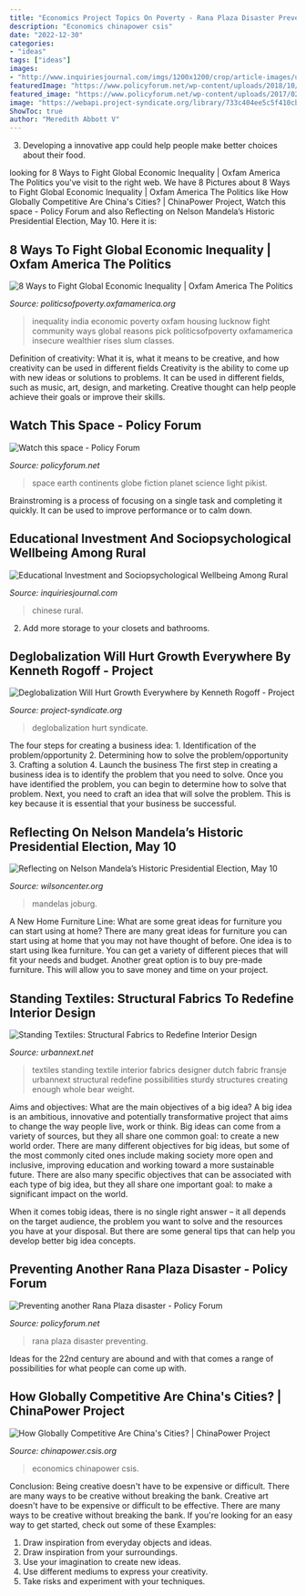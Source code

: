 ```yaml
---
title: "Economics Project Topics On Poverty - Rana Plaza Disaster Preventing"
description: "Economics chinapower csis"
date: "2022-12-30"
categories:
- "ideas"
tags: ["ideas"]
images:
- "http://www.inquiriesjournal.com/imgs/1200x1200/crop/article-images/uid-4868-1524136825/196dd3.jpg"
featuredImage: "https://www.policyforum.net/wp-content/uploads/2018/10/Watch-this-space.jpg"
featured_image: "https://www.policyforum.net/wp-content/uploads/2017/02/Preventing-Rana-Plaza-1800-bright.jpg"
image: "https://webapi.project-syndicate.org/library/733c404ee5c5f410cbe5096cae5a7a93.2-1-super.1.jpg"
ShowToc: true
author: "Meredith Abbott V"
---
```



3. Developing a innovative app could help people make better choices about their food.

	

		
looking for 8 Ways to Fight Global Economic Inequality | Oxfam America The Politics you've visit to the right web. We have 8 Pictures about 8 Ways to Fight Global Economic Inequality | Oxfam America The Politics like How Globally Competitive Are China&#039;s Cities? | ChinaPower Project, Watch this space - Policy Forum and also Reflecting on Nelson Mandela’s Historic Presidential Election, May 10. Here it is:
		
    
## 8 Ways To Fight Global Economic Inequality | Oxfam America The Politics

<img loading=lazy src="https://s3.amazonaws.com/blog.oxfamamerica.org/politicsofpoverty/2015/02/India-Inequality-Report-OUS.jpg" onerror="this.onerror=null;this.src='https://tse3.mm.bing.net/th?id=OIP.0OUHGYRp6HUhA3HQ5N3u_AHaEo&amp;pid=15.1';" alt="8 Ways to Fight Global Economic Inequality | Oxfam America The Politics">

_Source: politicsofpoverty.oxfamamerica.org_

>inequality india economic poverty oxfam housing lucknow fight community ways global reasons pick politicsofpoverty oxfamamerica insecure wealthier rises slum classes. 

	

Definition of creativity: What it is, what it means to be creative, and how creativity can be used in different fields
Creativity is the ability to come up with new ideas or solutions to problems. It can be used in different fields, such as music, art, design, and marketing. Creative thought can help people achieve their goals or improve their skills.

    
## Watch This Space - Policy Forum

<img loading=lazy src="https://www.policyforum.net/wp-content/uploads/2018/10/Watch-this-space.jpg" onerror="this.onerror=null;this.src='https://tse4.mm.bing.net/th?id=OIP.dPVKamvnIQJQHEXky99JiwHaEK&amp;pid=15.1';" alt="Watch this space - Policy Forum">

_Source: policyforum.net_

>space earth continents globe fiction planet science light pikist. 

	

Brainstroming is a process of focusing on a single task and completing it quickly. It can be used to improve performance or to calm down.

    
## Educational Investment And Sociopsychological Wellbeing Among Rural

<img loading=lazy src="http://www.inquiriesjournal.com/imgs/1200x1200/crop/article-images/uid-4868-1524136825/196dd3.jpg" onerror="this.onerror=null;this.src='https://tse4.mm.bing.net/th?id=OIP.Z4elUwpZsM-WkqdgvfnayQHaHa&amp;pid=15.1';" alt="Educational Investment and Sociopsychological Wellbeing Among Rural">

_Source: inquiriesjournal.com_

>chinese rural. 

	

2. Add more storage to your closets and bathrooms.

    
## Deglobalization Will Hurt Growth Everywhere By Kenneth Rogoff - Project

<img loading=lazy src="https://webapi.project-syndicate.org/library/733c404ee5c5f410cbe5096cae5a7a93.2-1-super.1.jpg" onerror="this.onerror=null;this.src='https://tse1.mm.bing.net/th?id=OIP.XWifizhpD6frSeY3lOPO4QHaDt&amp;pid=15.1';" alt="Deglobalization Will Hurt Growth Everywhere by Kenneth Rogoff - Project">

_Source: project-syndicate.org_

>deglobalization hurt syndicate. 

	

The four steps for creating a business idea: 1. Identification of the problem/opportunity 2. Determining how to solve the problem/opportunity 3. Crafting a solution 4. Launch the business
The first step in creating a business idea is to identify the problem that you need to solve. Once you have identified the problem, you can begin to determine how to solve that problem. Next, you need to craft an idea that will solve the problem. This is key because it is essential that your business be successful.

    
## Reflecting On Nelson Mandela’s Historic Presidential Election, May 10

<img loading=lazy src="https://www.wilsoncenter.org/sites/default/files/styles/og_image/public/media/uploads/images/shutterstock_727923619.jpg" onerror="this.onerror=null;this.src='https://tse2.mm.bing.net/th?id=OIP.Vr1VCbkd3bYpV10yDf3wVwHaD4&amp;pid=15.1';" alt="Reflecting on Nelson Mandela’s Historic Presidential Election, May 10">

_Source: wilsoncenter.org_

>mandelas joburg. 

	

A New Home Furniture Line: What are some great ideas for furniture you can start using at home?
There are many great ideas for furniture you can start using at home that you may not have thought of before. One idea is to start using Ikea furniture. You can get a variety of different pieces that will fit your needs and budget. Another great option is to buy pre-made furniture. This will allow you to save money and time on your project.

    
## Standing Textiles: Structural Fabrics To Redefine Interior Design

<img loading=lazy src="https://urbannext.net/wp-content/uploads/2018/01/FransjeGimbrere_StandingTextiles_01_RonaldSmits.jpg" onerror="this.onerror=null;this.src='https://tse3.mm.bing.net/th?id=OIP.y7KW3vsp2uolk2AK_Qp45gHaE9&amp;pid=15.1';" alt="Standing Textiles: Structural Fabrics to Redefine Interior Design">

_Source: urbannext.net_

>textiles standing textile interior fabrics designer dutch fabric fransje urbannext structural redefine possibilities sturdy structures creating enough whole bear weight. 

	

Aims and objectives: What are the main objectives of a big idea?
A big idea is an ambitious, innovative and potentially transformative project that aims to change the way people live, work or think. Big ideas can come from a variety of sources, but they all share one common goal: to create a new world order.
There are many different objectives for big ideas, but some of the most commonly cited ones include making society more open and inclusive, improving education and working toward a more sustainable future. There are also many specific objectives that can be associated with each type of big idea, but they all share one important goal: to make a significant impact on the world.



When it comes tobig ideas, there is no single right answer – it all depends on the target audience, the problem you want to solve and the resources you have at your disposal. But there are some general tips that can help you develop better big idea concepts.

    
## Preventing Another Rana Plaza Disaster - Policy Forum

<img loading=lazy src="https://www.policyforum.net/wp-content/uploads/2017/02/Preventing-Rana-Plaza-1800-bright.jpg" onerror="this.onerror=null;this.src='https://tse2.mm.bing.net/th?id=OIP.UGJAlE10Vp4xaqqdwxhIZwHaEb&amp;pid=15.1';" alt="Preventing another Rana Plaza disaster - Policy Forum">

_Source: policyforum.net_

>rana plaza disaster preventing. 

	

Ideas for the 22nd century are abound and with that comes a range of possibilities for what people can come up with.

    
## How Globally Competitive Are China&#039;s Cities? | ChinaPower Project

<img loading=lazy src="http://chinapower.csis.org/wp-content/uploads/2020/12/Beijing-Skyline.jpg" onerror="this.onerror=null;this.src='https://tse1.mm.bing.net/th?id=OIP.glNqjG1H6f0kDJ3UwhGkDgHaC6&amp;pid=15.1';" alt="How Globally Competitive Are China&#039;s Cities? | ChinaPower Project">

_Source: chinapower.csis.org_

>economics chinapower csis. 

	

Conclusion: Being creative doesn't have to be expensive or difficult. There are many ways to be creative without breaking the bank.
Creative art doesn't have to be expensive or difficult to be effective. There are many ways to be creative without breaking the bank. If you're looking for an easy way to get started, check out some of these Examples: 
1. Draw inspiration from everyday objects and ideas.
2. Draw inspiration from your surroundings.
3. Use your imagination to create new ideas. 
4. Use different mediums to express your creativity.
5. Take risks and experiment with your techniques.

